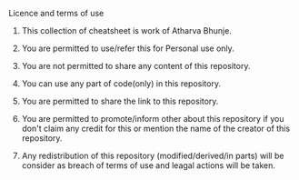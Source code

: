 Licence and terms of use

1. This collection of cheatsheet is work of Atharva Bhunje.

2. You are permitted to use/refer this for Personal use only.

3. You are not permitted to share any content of this repository.

4. You can use any part of code(only) in this repository.

5. You are permitted to share the link to this repository.

6. You are permitted to promote/inform other about this repository if you don't claim any credit for this or mention the name of the creator of this repository.

7. Any redistribution of this repository (modified/derived/in parts) will be consider as breach of terms of use and leagal actions will be taken.
